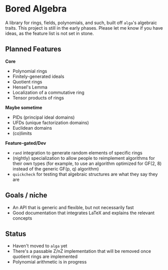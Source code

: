 # Bored Algebra

A library for rings, fields, polynomials, and such, built off `alga`'s algebraic traits. 
This project is still in the early phases. Please let me know if you have ideas, as the
feature list is not set in stone.

## Planned Features

**Core**

* Polynomial rings 
* Finitely-generated ideals
* Quotient rings
* Hensel's Lemma
* Localization of a commutative ring
* Tensor products of rings

**Maybe sometime**

* PIDs (principal ideal domains)
* UFDs (unique factorization domains)
* Euclidean domains
* (co)limits

**Feature-gated/Dev**

* `rand` integration to generate random elements of specific rings
* (nightly) specialization to allow people to reimplement algorithms for their own types
(for example, to use an algorithm optimized for GF(2, 8) instead of the generic
  GF(p, q) algorithm)
* `quickcheck` for testing that algebraic structures are what they say they are

## Goals / niche

* An API that is generic and flexible, but not necessarily fast
* Good documentation that integrates LaTeX and explains the relevant concepts

## Status

* Haven't moved to `alga` yet
* There's a passable Z/nZ implementation that will be removed once quotient rings are implemented
* Polynomial arithmetic is in progress